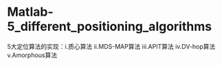 # Matlab-5_different_positioning_algorithms
5大定位算法的实现：i.质心算法 ii.MDS-MAP算法 iii.APIT算法 iv.DV-hop算法 v.Amorphous算法
